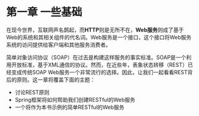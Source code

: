 # 第一章 一些基础

在现今世界，互联网声名鹊起，而**HTTP**则是无所不在，**Web服务**则成了基于Web的系统和其相关组件的代名词。Web服务是一个接口，这个接口将Web服务系统的访问提供给客户端和其他服务消费者。

简单对象访问协议（SOAP）在过去是构建这样服务的事实标准。SOAP是一个利用开放标准，基于XML通信的协议。然而，在近些年，表象状态转移（REST）已经变成传统SOAP Web服务一个非常流行的选择。因此，让我们一起看看REST背后的原则。这一章将覆盖下面的主题：

* 讨论REST原则
* Spring框架将如何帮助我们创建RESTful的Web服务
* 一个将作为本书示例的简单RESTful的Web服务
